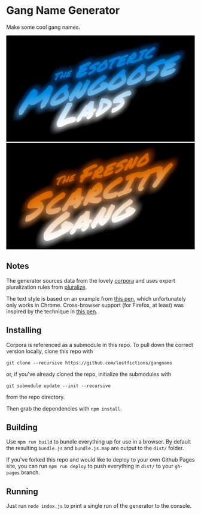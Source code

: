 # Gang Name Generator 

Make some cool gang names.

![The Esoteric Mongoose Lads](screenshot1.jpg)![The Fresno Scarcity Gang](screenshot2.jpg)

## Notes

The generator sources data from the lovely [corpora](https://github.com/dariusk/corpora/tree/master) and uses expert pluralization rules from [pluralize](https://github.com/blakeembrey/pluralize).

The text style is based on an example from [this pen](http://codepen.io/boldfacedesign/pen/EoGgD), which unfortunately only works in Chrome. Cross-browser support (for Firefox, at least) was inspired by the technique in [this pen](http://codepen.io/giana/pen/RPdLaQ?editors=0100).


## Installing

Corpora is referenced as a submodule in this repo. To pull down the correct version locally, clone this repo with

```
git clone --recursive https://github.com/lostfictions/gangnams
```

or, if you've already cloned the repo, initialize the submodules with

```
git submodule update --init --recursive
```

from the repo directory.

Then grab the dependencies with `npm install`.

## Building

Use `npm run build` to bundle everything up for use in a browser. By default the resulting `bundle.js` and `bundle.js.map` are output to the `dist/` folder.

If you've forked this repo and would like to deploy to your own Github Pages site, you can run `npm run deploy` to push everything in `dist/` to your `gh-pages` branch.

## Running

Just run `node index.js` to print a single run of the generator to the console.
